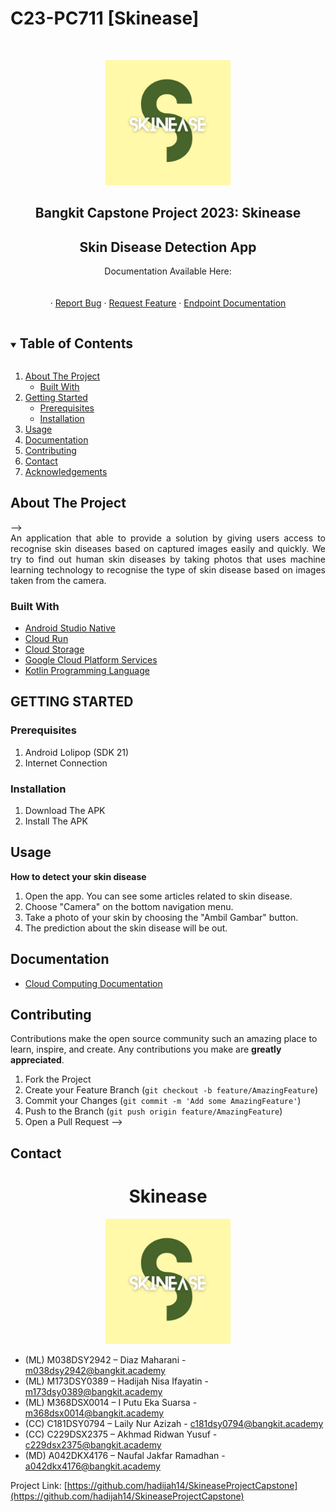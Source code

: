 # C23-PC711 [Skinease]
<!--
*** Thanks for checking out the Best-README-Template. If you have a suggestion
*** that would make this better, please fork the repo and create a pull request
*** or simply open an issue with the tag "enhancement".
*** Thanks again! Now go create something AMAZING! :D
***
***
***
*** To avoid retyping too much info. Search and replace for the following:
*** github_username, repo_name, twitter_handle, email, project_title, project_description
-->

<!-- PROJECT SHIELDS -->
<!--
*** I'm using markdown "reference style" links for readability.
*** Reference links are enclosed in brackets [ ] instead of parentheses ( ).
*** See the bottom of this document for the declaration of the reference variables
*** for contributors-URL, forks-URL, etc. This is an optional, concise syntax you may use.
*** https://www.markdownguide.org/basic-syntax/#reference-style-links
-->
<!-- [![Contributors][contributors-shield]][contributors-url]
[![Forks][forks-shield]][forks-url]
[![Stargazers][stars-shield]][stars-url]
[![Issues][issues-shield]][issues-url]
[![MIT License][license-shield]][license-url]
[![LinkedIn][linkedin-shield]][linkedin-url] -->

<!-- PROJECT LOGO -->
<br />
<p align="center">
  <a href="https://github.com/hadijah14/SkineaseProjectCapstone">
    <img src="Logo/Skinease.jpg" alt="Logo" width="200" height="200">
  </a>

  <h2 align="center">Bangkit Capstone Project 2023: Skinease</h2>
  <h2 align="center">Skin Disease Detection App</h2>

  <p align="center">
    Documentation Available Here:
    <br />
    <!-- <a href=""><strong>Explore the docs »</strong></a> -->
    <br />
    <br />
    <!-- <a href="https://drive.google.com/">View Demo</a> -->
    ·
    <a href="https://github.com/hadijah14/SkineaseProjectCapstone/issues">
      Report Bug</a>
    ·
    <a href="https://github.com/hadijah14/SkineaseProjectCapstone/issues">Request Feature</a>
    ·
    <a href="https://documenter.getpostman.com/view/26443533/2s93sf2qmy">Endpoint Documentation</a>
  </p>
</p>



<!-- TABLE OF CONTENTS -->
<details open="open">
  <summary><h2 style="display: inline-block">Table of Contents</h2></summary>
  <ol>
    <li>
      <a href="#about-the-project">About The Project</a>
      <ul>
        <li><a href="#built-with">Built With</a></li>
      </ul>
    </li>
    <li>
      <a href="#getting-started">Getting Started</a>
      <ul>
        <li><a href="#prerequisites">Prerequisites</a></li>
        <li><a href="#installation">Installation</a></li>
      </ul>
    </li>
    <li><a href="#usage">Usage</a></li>
    <li><a href="#documentation">Documentation</a></li>
    <li><a href="#contributing">Contributing</a></li>
    <li><a href="#contact">Contact</a></li>
    <li><a href="#acknowledgements">Acknowledgements</a></li>
  </ol>
</details>



<!-- ABOUT THE PROJECT -->
## About The Project
<!-- <p align="center">
  <pre>
   <strong>     Splash Screen          </strong>      <strong>  Location/Maps Feature     </strong>      <strong>      Report Result</strong></pre>
<!-- 
<img src="https://user-images.githubusercontent.com/69615570/119268911-3a1e3b80-bc1f-11eb-98f6-96eab9172264.jpg" alt="Logo" width="270" height="576.5">&nbsp; &nbsp;<img src="https://user-images.githubusercontent.com/69615570/119268906-37bbe180-bc1f-11eb-8a67-a94e9bef21aa.jpg" alt="Logo" width="270" height="576.5">&nbsp; &nbsp;<img src="https://user-images.githubusercontent.com/69615570/119268914-3b4f6880-bc1f-11eb-8fd5-13f35a9ff090.jpg" alt="Logo" width="270" height="576.5"> --> -->



<div style="text-align: justify"> An application that able to provide a solution by giving users access to recognise skin diseases based on captured images easily and quickly. We try to find out human skin diseases by taking photos that uses machine learning technology to recognise the type of skin disease based on images taken from the camera.
</div>

### Built With

* [Android Studio Native](https://developer.android.com/studio)
* [Cloud Run](https://cloud.google.com/run/docs)
* [Cloud Storage](https://cloud.google.com/storage)
* [Google Cloud Platform Services](https://cloud.google.com/gcp)
* [Kotlin Programming Language](https://kotlinlang.org/)

## GETTING STARTED
### Prerequisites

1. Android Lolipop (SDK 21)
2. Internet Connection

### Installation

1. Download The APK
2. Install The APK

<!-- USAGE -->
## Usage
<B>How to detect your skin disease</B>
1. Open the app. You can see some articles related to skin disease.
2. Choose "Camera" on the bottom navigation menu.
3. Take a photo of your skin by choosing the "Ambil Gambar" button.
4. The prediction about the skin disease will be out.

<!-- DOCUMENTATION -->
## Documentation
* <a href="https://github.com/hadijah14/SkineaseProjectCapstone/blob/CC/skineasebackend/README.md">Cloud Computing Documentation</a>

<!-- CONTRIBUTING -->
## Contributing

Contributions make the open source community such an amazing place to learn, inspire, and create. Any contributions you make are **greatly appreciated**.

1. Fork the Project
2. Create your Feature Branch (`git checkout -b feature/AmazingFeature`)
3. Commit your Changes (`git commit -m 'Add some AmazingFeature'`)
4. Push to the Branch (`git push origin feature/AmazingFeature`)
5. Open a Pull Request -->

<!-- CONTACT -->
## Contact
<h1 align="center">Skinease</h1>
<p align="center">
  <a href="https://github.com/hadijah14/SkineaseProjectCapstone">
    <img src="Logo/Skinease.jpg" alt="Logo" width="200" height="200">
  </a>

* (ML) M038DSY2942 – Diaz Maharani - [m038dsy2942@bangkit.academy](https://mail.google.com/mail/u/0/#inbox?compose=new)
* (ML) M173DSY0389 – Hadijah Nisa Ifayatin - [m173dsy0389@bangkit.academy](https://mail.google.com/mail/u/0/#inbox?compose=new)
* (ML) M368DSX0014 – I Putu Eka Suarsa - [m368dsx0014@bangkit.academy](https://mail.google.com/mail/u/0/#inbox?compose=new)
* (CC) C181DSY0794 – Laily Nur Azizah - [c181dsy0794@bangkit.academy](https://mail.google.com/mail/u/0/#inbox?compose=new)
* (CC) C229DSX2375 – Akhmad Ridwan Yusuf - [c229dsx2375@bangkit.academy](https://mail.google.com/mail/u/0/#inbox?compose=new)
* (MD) A042DKX4176 – Naufal Jakfar Ramadhan - [a042dkx4176@bangkit.academy](https://mail.google.com/mail/u/0/#inbox?compose=new)

Project Link: [https://github.com/hadijah14/SkineaseProjectCapstone](https://github.com/hadijah14/SkineaseProjectCapstone)
